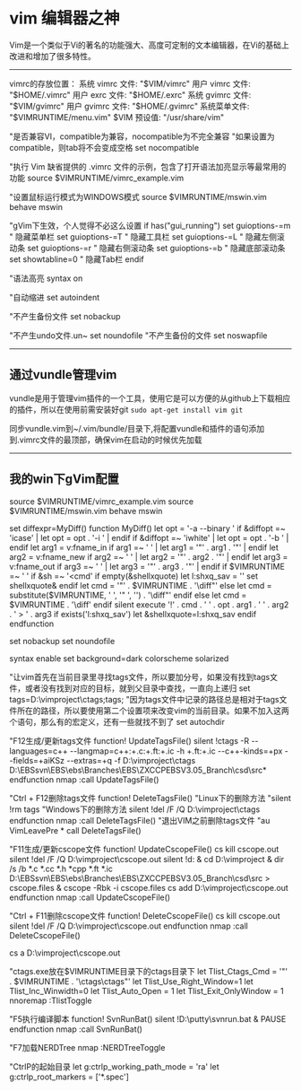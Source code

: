 # vim 编辑器之神

Vim是一个类似于Vi的著名的功能强大、高度可定制的文本编辑器，在Vi的基础上改进和增加了很多特性。

---

vimrc的存放位置： 
系统 vimrc 文件: "$VIM/vimrc" 
用户 vimrc 文件: "$HOME/.vimrc" 
用户 exrc 文件: "$HOME/.exrc" 
系统 gvimrc 文件: "$VIM/gvimrc" 
用户 gvimrc 文件: "$HOME/.gvimrc" 
系统菜单文件: "$VIMRUNTIME/menu.vim" 
$VIM 预设值: "/usr/share/vim" 

"是否兼容VI，compatible为兼容，nocompatible为不完全兼容 
"如果设置为compatible，则tab将不会变成空格 
set nocompatible

"执行 Vim 缺省提供的 .vimrc 文件的示例，包含了打开语法加亮显示等最常用的功能
source $VIMRUNTIME/vimrc_example.vim

"设置鼠标运行模式为WINDOWS模式 
source $VIMRUNTIME/mswin.vim
behave mswin

"gVim下生效，个人觉得不必这么设置
if has("gui_running")
set guioptions-=m " 隐藏菜单栏
set guioptions-=T " 隐藏工具栏
set guioptions-=L " 隐藏左侧滚动条
set guioptions-=r " 隐藏右侧滚动条
set guioptions-=b " 隐藏底部滚动条
set showtabline=0 " 隐藏Tab栏
endif

"语法高亮 
syntax on 
 
"自动缩进 
set autoindent 

"不产生备份文件
set nobackup

"不产生undo文件.un~
set noundofile
"不产生备份的文件
set noswapfile


---

## 通过vundle管理vim
vundle是用于管理vim插件的一个工具，使用它是可以方便的从github上下载相应的插件，所以在使用前需安装好git
`sudo apt-get install vim git`

同步vundle.vim到~/.vim/bundle/目录下,将配置vundle和插件的语句添加到.vimrc文件的最顶部，确保vim在启动的时候优先加载

---

## 我的win下gVim配置
source $VIMRUNTIME/vimrc_example.vim
source $VIMRUNTIME/mswin.vim
behave mswin

set diffexpr=MyDiff()
function MyDiff()
  let opt = '-a --binary '
  if &diffopt =~ 'icase' | let opt = opt . '-i ' | endif
  if &diffopt =~ 'iwhite' | let opt = opt . '-b ' | endif
  let arg1 = v:fname_in
  if arg1 =~ ' ' | let arg1 = '"' . arg1 . '"' | endif
  let arg2 = v:fname_new
  if arg2 =~ ' ' | let arg2 = '"' . arg2 . '"' | endif
  let arg3 = v:fname_out
  if arg3 =~ ' ' | let arg3 = '"' . arg3 . '"' | endif
  if $VIMRUNTIME =~ ' '
    if &sh =~ '\<cmd'
      if empty(&shellxquote)
        let l:shxq_sav = ''
        set shellxquote&
      endif
      let cmd = '"' . $VIMRUNTIME . '\diff"'
    else
      let cmd = substitute($VIMRUNTIME, ' ', '" ', '') . '\diff"'
    endif
  else
    let cmd = $VIMRUNTIME . '\diff'
  endif
  silent execute '!' . cmd . ' ' . opt . arg1 . ' ' . arg2 . ' > ' . arg3
  if exists('l:shxq_sav')
    let &shellxquote=l:shxq_sav
  endif
endfunction

set nobackup
set noundofile

syntax enable
set background=dark
colorscheme solarized

"让vim首先在当前目录里寻找tags文件，所以要加分号，如果没有找到tags文件，或者没有找到对应的目标，就到父目录中查找，一直向上递归
set tags=D:\vimproject\ctags;tags;
"因为tags文件中记录的路径总是相对于tags文件所在的路径，所以要使用第二个设置项来改变vim的当前目录。如果不加入这两个语句，那么有的宏定义，还有一些就找不到了
set autochdir


"F12生成/更新tags文件 
function! UpdateTagsFile() 
    silent !ctags -R --languages=c++ --langmap=c++:+.c:+.ft:+.ic -h +.ft:+.ic --c++-kinds=+px --fields=+aiKSz --extras=+q -f D:\vimproject\ctags D:\EBSsvn\EBS\ebs\Branches\EBS\ZXCCPEBSV3.05_Branch\csd\src\*
endfunction 
nmap <F12> :call UpdateTagsFile()<CR> 
 
"Ctrl + F12删除tags文件 
function! DeleteTagsFile() 
    "Linux下的删除方法 
    "silent !rm tags 
    "Windows下的删除方法 
    silent !del /F /Q D:\vimproject\ctags 
endfunction 
nmap <C-F12> :call DeleteTagsFile()<CR> 
"退出VIM之前删除tags文件 
"au VimLeavePre * call DeleteTagsFile()

"F11生成/更新cscope文件 
function! UpdateCscopeFile()
	cs kill cscope.out 
	silent !del /F /Q D:\vimproject\cscope.out
    silent !d: & cd D:\vimproject & dir /s /b *.c *.cc *.h *cpp *.ft *.ic D:\EBSsvn\EBS\ebs\Branches\EBS\ZXCCPEBSV3.05_Branch\csd\src > cscope.files &  cscope -Rbk -i cscope.files
	cs add D:\vimproject\cscope.out
endfunction 
nmap <F11> :call UpdateCscopeFile()<CR> 

"Ctrl + F11删除cscope文件
function! DeleteCscopeFile() 
	cs kill cscope.out
    silent !del /F /Q D:\vimproject\cscope.out 
endfunction 
nmap <C-F11> :call DeleteCscopeFile()<CR>

cs a D:\vimproject\cscope.out

"ctags.exe放在$VIMRUNTIME目录下的ctags目录下
let Tlist_Ctags_Cmd = '"' . $VIMRUNTIME . '\ctags\ctags"'
let Tlist_Use_Right_Window=1
let Tlist_Inc_Winwidth=0
let Tlist_Auto_Open = 1
let Tlist_Exit_OnlyWindow = 1
nnoremap <silent> <F8> :TlistToggle<CR>

"F5执行编译脚本 
function! SvnRunBat() 
    silent !D:\putty\svnrun.bat & PAUSE
endfunction 
nmap <F5> :call SvnRunBat()<CR> 

"F7加载NERDTree
nmap <F7> :NERDTreeToggle<CR>

"CtrlP的起始目录
let g:ctrlp_working_path_mode = 'ra'
let g:ctrlp_root_markers = ['*.spec']
